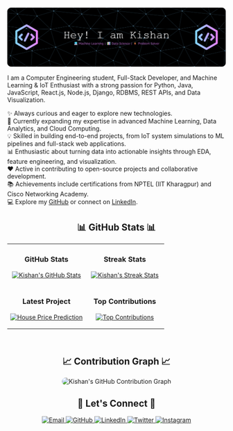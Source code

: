 <!--Banner-->
![Kishan Banner Image](./banner.png)

I am a Computer Engineering student, Full-Stack Developer, and Machine Learning & IoT Enthusiast with a strong passion for Python, Java, JavaScript, React.js, Node.js, Django, RDBMS, REST APIs, and Data Visualization.

✨ Always curious and eager to explore new technologies.  
🌱 Currently expanding my expertise in advanced Machine Learning, Data Analytics, and Cloud Computing.  
💡 Skilled in building end-to-end projects, from IoT system simulations to ML pipelines and full-stack web applications.  
📊 Enthusiastic about turning data into actionable insights through EDA, feature engineering, and visualization.  
❤ Active in contributing to open-source projects and collaborative development.  
📚 Achievements include certifications from NPTEL (IIT Kharagpur) and Cisco Networking Academy.  
💻 Explore my [GitHub](https://github.com/KishanSingh2003) or connect on [LinkedIn](https://www.linkedin.com/in/kishanksingh2003).  



<!-- Github Stats Table -->
<h2 align="center">📊 GitHub Stats 📊</h2>

<table width="100%">
  <tr>
    <td width="50%">
      <h3 align="center"><strong>GitHub Stats</strong></h3>
      <p align="center">
        <a href="https://github.com/KishanSingh2003">
          <img align="center" src="https://github-readme-stats.vercel.app/api?username=KishanSingh2003&count_private=true&show_icons=true&theme=tokyonight&bg_color=20,0D1117,1a1a40,0D1117&title_color=70A5FD&text_color=FFFFFF&rank_icon=github&hide=prs,issues&border_radius=10&show=reviews,prs_merged,prs_merged_percentage" alt="Kishan's GitHub Stats" />
        </a>
      </p>
    </td>
    <td width="50%">
      <h3 align="center"><strong>Streak Stats</strong></h3>
      <p align="center">
        <a href="https://github.com/KishanSingh2003">
          <img align="center" src="https://streak-stats.demolab.com?user=KishanSingh2003&theme=tokyonight&background=20,0D1117,1a1a40,0D1117&fire=FFB84C&ring=70A5FD&sideNums=FFFFFF&sideLabels=70A5FD&dates=AAAAAA&currStreakNum=FFFFFF&border_radius=10" alt="Kishan's Streak Stats" />
        </a>
      </p>
    </td>
  </tr>
  <tr>
    <td width="50%">
      <h3 align="center"><strong>Latest Project</strong></h3>
      <p align="center">
        <a href="https://github.com/KishanSingh2003/House-Price-Pediction">
          <img align="center" width="470" src="https://github-readme-stats.vercel.app/api/pin/?username=KishanSingh2003&repo=House-Price-Pediction&theme=tokyonight&show_owner=true&bg_color=20,0D1117,1a1a40,0D1117&title_color=70A5FD&text_color=FFFFFF&border_radius=10" alt="House Price Prediction" />
        </a>
      </p>
    </td>
    <td width="50%">
      <h3 align="center"><strong>Top Contributions</strong></h3>
      <p align="center">
        <a href="https://github.com/KishanSingh2003">
          <img align="center" src="https://github-contributor-stats.vercel.app/api?username=KishanSingh2003&limit=3&theme=tokyonight&show_owner=true&combine_all_yearly_contributions=false&bg_color=20,0D1117,1a1a40,0D1117&title_color=70A5FD&text_color=FFFFFF&border_radius=10" alt="Top Contributions" />
        </a>
      </p>
    </td>
  </tr>
</table>
<br />




<!-- Contribution Graph -->
<h2 align="center">📈 Contribution Graph 📈</h2>

<p align="center">
  <img 
       src="https://github-readme-activity-graph.vercel.app/graph?username=KishanSingh2003&theme=tokyo-night&bg_color=0D1117&color=70A5FD&line=38D252&point=FFFFFF&area=true&hide_border=true" 
       alt="Kishan's GitHub Contribution Graph" 
       style="border-radius: 10px;" 
  />
</p>







<!-- Contact Section -->
<h2 align="center">🤝 Let's Connect 🤝</h2>

<p align="center">
  <a href="mailto:singhkish2003@gmail.com" target="_blank">
    <img src="https://img.shields.io/badge/Email-D14836?style=for-the-badge&logo=gmail&logoColor=white" alt="Email" />
  </a>
  <a href="https://github.com/KishanSingh2003" target="_blank">
    <img src="https://img.shields.io/badge/GitHub-171515?style=for-the-badge&logo=github&logoColor=white" alt="GitHub" />
  </a>
  <a href="https://www.linkedin.com/in/kishanksingh2003" target="_blank">
    <img src="https://img.shields.io/badge/LinkedIn-0077B5?style=for-the-badge&logo=linkedin&logoColor=white" alt="LinkedIn" />
  </a>
  <a href="https://x.com" target="_blank">
    <img src="https://img.shields.io/badge/Twitter-1DA1F2?style=for-the-badge&logo=twitter&logoColor=white" alt="Twitter" />
  </a>
  <a href="https://www.instagram.com" target="_blank">
    <img src="https://img.shields.io/badge/Instagram-E4405F?style=for-the-badge&logo=instagram&logoColor=white" alt="Instagram" />
  </a>
</p>
